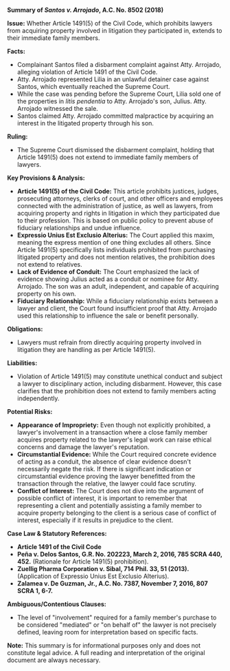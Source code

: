**Summary of *Santos v. Arrojado*, A.C. No. 8502 (2018)**

**Issue:** Whether Article 1491(5) of the Civil Code, which prohibits lawyers from acquiring property involved in litigation they participated in, extends to their immediate family members.

**Facts:**

*   Complainant Santos filed a disbarment complaint against Atty. Arrojado, alleging violation of Article 1491 of the Civil Code.
*   Atty. Arrojado represented Lilia in an unlawful detainer case against Santos, which eventually reached the Supreme Court.
*   While the case was pending before the Supreme Court, Lilia sold one of the properties in *litis pendentia* to Atty. Arrojado's son, Julius. Atty. Arrojado witnessed the sale.
*   Santos claimed Atty. Arrojado committed malpractice by acquiring an interest in the litigated property through his son.

**Ruling:**

*   The Supreme Court dismissed the disbarment complaint, holding that Article 1491(5) does not extend to immediate family members of lawyers.

**Key Provisions & Analysis:**

*   **Article 1491(5) of the Civil Code:** This article prohibits justices, judges, prosecuting attorneys, clerks of court, and other officers and employees connected with the administration of justice, as well as lawyers, from acquiring property and rights in litigation in which they participated due to their profession. This is based on public policy to prevent abuse of fiduciary relationships and undue influence.
*   **Expressio Unius Est Exclusio Alterius:** The Court applied this maxim, meaning the express mention of one thing excludes all others. Since Article 1491(5) specifically lists individuals prohibited from purchasing litigated property and does not mention relatives, the prohibition does not extend to relatives.
*   **Lack of Evidence of Conduit:** The Court emphasized the lack of evidence showing Julius acted as a conduit or nominee for Atty. Arrojado. The son was an adult, independent, and capable of acquiring property on his own.
*   **Fiduciary Relationship:** While a fiduciary relationship exists between a lawyer and client, the Court found insufficient proof that Atty. Arrojado used this relationship to influence the sale or benefit personally.

**Obligations:**

*   Lawyers must refrain from directly acquiring property involved in litigation they are handling as per Article 1491(5).

**Liabilities:**

*   Violation of Article 1491(5) may constitute unethical conduct and subject a lawyer to disciplinary action, including disbarment. However, this case clarifies that the prohibition does not extend to family members acting independently.

**Potential Risks:**

*   **Appearance of Impropriety:** Even though not explicitly prohibited, a lawyer's involvement in a transaction where a close family member acquires property related to the lawyer's legal work can raise ethical concerns and damage the lawyer's reputation.
*   **Circumstantial Evidence:** While the Court required concrete evidence of acting as a conduit, the absence of clear evidence doesn't necessarily negate the risk. If there is significant indication or circumstantial evidence proving the lawyer benefitted from the transaction through the relative, the lawyer could face scrutiny.
*   **Conflict of Interest:** The Court does not dive into the argument of possible conflict of interest, it is important to remember that representing a client and potentially assisting a family member to acquire property belonging to the client is a serious case of conflict of interest, especially if it results in prejudice to the client.

**Case Law & Statutory References:**

*   **Article 1491 of the Civil Code**
*   **Peña v. Delos Santos, G.R. No. 202223, March 2, 2016, 785 SCRA 440, 452.** (Rationale for Article 1491(5) prohibition).
*   **Zuellig Pharma Corporation v. Sibal, 714 Phil. 33, 51 (2013).** (Application of Expressio Unius Est Exclusio Alterius).
*   **Zalamea v. De Guzman, Jr., A.C. No. 7387, November 7, 2016, 807 SCRA 1, 6-7.**

**Ambiguous/Contentious Clauses:**

*   The level of "involvement" required for a family member's purchase to be considered "mediated" or "on behalf of" the lawyer is not precisely defined, leaving room for interpretation based on specific facts.

**Note:** This summary is for informational purposes only and does not constitute legal advice. A full reading and interpretation of the original document are always necessary.
